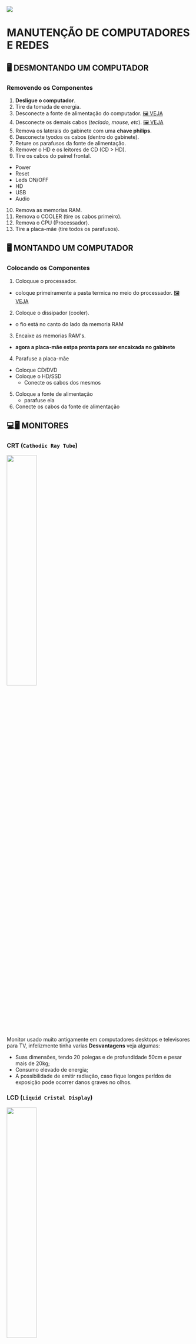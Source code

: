 <img src="https://github.com/Guilhermepereirafonseca/MANUTENCAO-DE-COMPUTADORES/assets/169271268/4e0d7d27-c3a3-42f6-8474-6142d461f486">

# MANUTENÇÃO DE COMPUTADORES E REDES

## 🖥️ DESMONTANDO UM COMPUTADOR
### Removendo os Componentes
1. **Desligue o computador**.
2. Tire da tomada de energia.
3. Desconecte a fonte de alimentação do computador. [🖼️ VEJA](https://m.media-amazon.com/images/I/51uORWOvygL._AC_UF1000,1000_QL80_.jpg)
4. Desconecte os demais cabos (*teclado, mouse, etc*). [🖼️ VEJA](https://photos.enjoei.com.br/gabinete-pc-desktop-computador-cpu-dealer-placa-processador-84279532/800x800/czM6Ly9waG90b3MuZW5qb2VpLmNvbS5ici9wcm9kdWN0cy81OTU4NDEvZGM1NGU4OGNiMWVmMGIyYjNmZjkyNWEzM2VjOGYzMDMuanBn)
5. Remova os laterais do gabinete com uma **chave philips**.
6. Desconecte tyodos os cabos (dentro do gabinete).
7. Reture os parafusos da fonte de alimentação.
8. Remover o HD e os leitores de CD (CD > HD).
9. Tire os cabos do painel frontal.
  - Power
  - Reset
  - Leds ON/OFF
  - HD
  - USB
  - Audio
10. Remova as memorias RAM.
11. Remova o COOLER (tire os cabos primeiro).
12. Remova o CPU (Processador).
13. Tire a placa-mãe (tire todos os parafusos).

## 🖥️ MONTANDO UM COMPUTADOR
### Colocando os Componentes
1. Coloquue o processador.
- coloque primeiramente a pasta termica no meio do processador. [🖼️ VEJA](https://blog.bbbaterias.com.br/wp-content/uploads/2023/08/pasta-termica-notebook.jpg)
2. Coloque o dissipador (cooler).
- o fio está no canto do lado da memoria RAM
3. Encaixe as memorias RAM's.
- **agora a placa-mãe estpa pronta para ser encaixada no gabinete**
4. Parafuse a placa-mãe
  - Coloque CD/DVD
  - Coloque o HD/SSD
    - Conecte os cabos dos mesmos
5. Coloque a fonte de alimentação
    - parafuse ela
6. Conecte os cabos da fonte de alimentação

## 💻🖥️ MONITORES
### CRT (``Cathodic Ray Tube``)

<img src="https://techterms.com/img/md/crt_364.png" width="40%">

Monitor usado muito antigamente em computadores desktops e televisores para TV, infelizmente tinha varias **Desvantagens** veja algumas:
- Suas dimensões, tendo 20 polegas e de profundidade 50cm e pesar mais de 20kg;
- Consumo elevado de energia;
- A possibilidade de emitir radiação, caso fique longos perídos de exposição pode ocorrer danos graves no olhos.

### LCD (``Liquid Cristal Display``)

<img src="https://lafelseminovos.com.br/wp-content/uploads/2023/04/Monitor-lenovo-d1960wa-widescreen-4.webp" width="40%">

Monitor composto por cristais que são polarizados para gerar as cores. Este tipo de monitor foi responsável por tirar o **CRT** do mercado, pois seu custo caiu muito, não compensando a aquisição de um CRT.
Tem bastante **Vantagens** como:
- Baixo consumo de energia;
- Dimensões reduzidas;
- A não-emissão de radições nocivas;
- A capacidade de formar uma imagem praticamente perfeita, estável que cansa menos a visão - desde que esteja operando na resolução nativa;
- Área útil da tela maior que dos **CRT**
